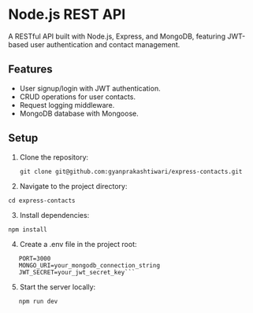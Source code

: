 # Node.js REST API

A RESTful API built with Node.js, Express, and MongoDB, featuring JWT-based user authentication and contact management.

## Features

- User signup/login with JWT authentication.
- CRUD operations for user contacts.
- Request logging middleware.
- MongoDB database with Mongoose.

## Setup

1. Clone the repository:
   ```
   git clone git@github.com:gyanprakashtiwari/express-contacts.git
   ```
2. Navigate to the project directory:

```
cd express-contacts
```

3. Install dependencies:

```
npm install
```

4. Create a .env file in the project root:

````
   PORT=3000
   MONGO_URI=your_mongodb_connection_string
   JWT_SECRET=your_jwt_secret_key```

````

5. Start the server locally:

```
   npm run dev
```
